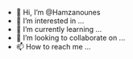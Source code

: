 - 👋 Hi, I’m @Hamzanounes
- 👀 I’m interested in ...
- 🌱 I’m currently learning ...
- 💞️ I’m looking to collaborate on ...
- 📫 How to reach me ...

<!---
Hamzanounes/Hamzanounes is a ✨ special ✨ repository because its `README.md` (this file) appears on your GitHub profile.
You can click the Preview link to take a look at your changes.
--->
